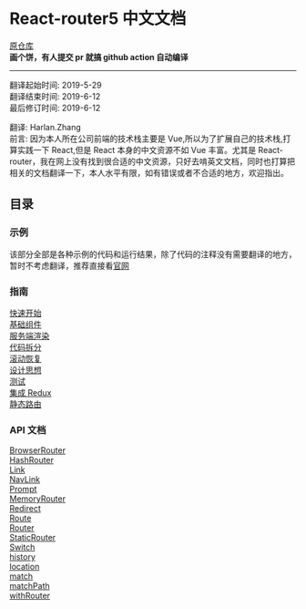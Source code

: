 # React-router5 中文文档

[原仓库](https://github.com/Harlan-ZhangDongXing/React-router-chinese)  
**画个饼，有人提交 pr 就搞 github action 自动编译**

---

翻译起始时间: 2019-5-29  
翻译结束时间: 2019-6-12  
最后修订时间: 2019-6-12

翻译: Harlan.Zhang  
前言: 因为本人所在公司前端的技术栈主要是 Vue,所以为了扩展自己的技术栈,打算实践一下 React,但是 React 本身的中文资源不如 Vue 丰富。尤其是 React-router，我在网上没有找到很合适的中文资源，只好去啃英文文档，同时也打算把相关的文档翻译一下，本人水平有限，如有错误或者不合适的地方，欢迎指出。

## 目录

### 示例

该部分全部是各种示例的代码和运行结果，除了代码的注释没有需要翻译的地方，暂时不考虑翻译，推荐直接看[官网](https://reacttraining.com/react-router/web/example/basic)

### 指南

[快速开始](./guides/QuickStart.md)  
[基础组件](./guides/BasicComponents.md)  
[服务端渲染](./guides/ServerRendering.md)  
[代码拆分](./guides/CodeSplitting.md)  
[滚动恢复](./guides/ScrollRestoration.md)  
[设计思想](./guides/Philosophy.md)  
[测试](./guides/Testting.md)  
[集成 Redux](./guides/ReduxIntegration.md)  
[静态路由](./guides/StaticRouter.md)

### API 文档

[BrowserRouter](./API/API.md#-browserrouter-)  
[HashRouter](./API/API.md#-hashrouter-)  
[Link](./API/API.md#-link-)  
[NavLink](./API/API.md#-navlink-)  
[Prompt](./API/API.md#-prompt-)  
[MemoryRouter](./API/API.md#-memoryrouter-)  
[Redirect](./API/API.md#-redirect-)  
[Route](./API/API.md#-route-)  
[Router](./API/API.md#-router-)  
[StaticRouter](./API/API.md#-staticrouter-)  
[Switch](./API/API.md#-switch-)  
[history](./API/API.md#history)  
[location](./API/API.md#location)  
[match](./API/API.md#match)  
[matchPath](./API/API.md#matchpath)  
[withRouter](./API/API.md#withrouter)
